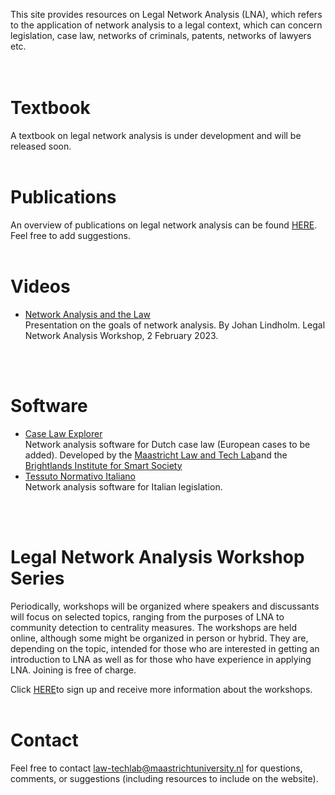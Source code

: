 This site provides resources on Legal Network Analysis (LNA), which refers to the application of network analysis to a legal context, which can concern legislation, case law, networks of criminals, patents, networks of lawyers etc.
<br>
<br>
<br>

# Textbook
A textbook on legal network analysis is under development and will be released soon.
<br>
<br>

# Publications
An overview of publications on legal network analysis can be found [HERE](https://docs.google.com/spreadsheets/d/141XYwo0EK0TrenPnI9q95ZVYRfs3By0W/edit?usp=sharing&ouid=101337972402489378078&rtpof=true&sd=true). Feel free to add suggestions.
<br>
<br>

# Videos
* [Network Analysis and the Law](https://play.umu.se/media/t/0_xvu5g1bd)<br>
Presentation on the goals of network analysis. By Johan Lindholm. Legal Network Analysis Workshop, 2 February 2023.
<br>
<br>

# Software
* [Case Law Explorer](https://maastrichtlawtech.github.io/case-explorer-ui/#/userguide/)<br>
Network analysis software for Dutch case law (European cases to be added). Developed by the [Maastricht Law and Tech Lab](https://www.maastrichtuniversity.nl/about-um/faculties/law/research/law-and-tech-lab)and the [Brightlands Institute for Smart Society](https://www.biss-institute.com/)
* [Tessuto Normativo Italiano](https://labs.marcocimolai.xyz/)<br>
Network analysis software for Italian legislation.
<br>
<br>

# Legal Network Analysis Workshop Series
Periodically, workshops will be organized where speakers and discussants will focus on selected topics, ranging from the purposes of LNA to community detection to centrality measures. The workshops are held online, although some might be organized in person or hybrid. They are, depending on the topic, intended for those who are interested in getting an introduction to LNA as well as for those who have experience in applying LNA. Joining is free of charge.

Click [HERE](https://c.spotler.com/ct/m5/k1/EJJ7KbjBI1CR6ORcqYgaKOspc-5jsaq35vFth5Lo1pTSWaj2fuxModjZebh8-SW2/tHkiJ7wgyidPhXY)to sign up and receive more information about the workshops.
<br>
<br>

# Contact
Feel free to contact law-techlab@maastrichtuniversity.nl for questions, comments, or suggestions (including resources to include on the website).
